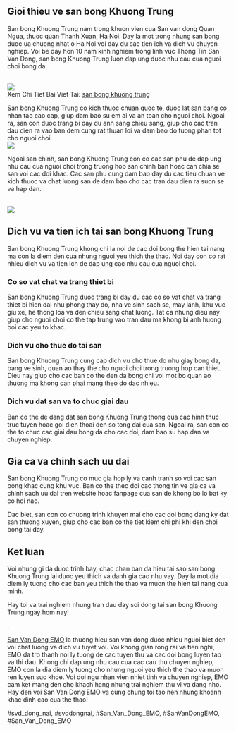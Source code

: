 <div class="img-container">

</div><h2>Gioi thieu ve san bong Khuong Trung</h2><p>San bong Khuong Trung nam trong khuon vien cua San van dong Quan Ngua, thuoc quan Thanh Xuan, Ha Noi. Day la mot trong nhung san bong duoc ua chuong nhat o Ha Noi voi day du cac tien ich va dich vu chuyen nghiep. Voi be day hon 10 nam kinh nghiem trong linh vuc Thong Tin San Van Dong, san bong Khuong Trung luon dap ung duoc nhu cau cua nguoi choi bong da.</p><br><img src="https://sanbongdepemo.com/wp-content/uploads/2024/12/san-van-dong-thien-truong.png"></br>
Xem Chi Tiet Bai Viet Tai: <a href="https://sanbongdepemo.com/san-bong-khuong-trung/">san bong khuong trung</a><p>San bong Khuong Trung co kich thuoc chuan quoc te, duoc lat san bang co nhan tao cao cap, giup dam bao su em ai va an toan cho nguoi choi. Ngoai ra, san con duoc trang bi day du anh sang chieu sang, giup cho cac tran dau dien ra vao ban dem cung rat thuan loi va dam bao do tuong phan tot cho nguoi choi.<br><img src="https://sanbongdepemo.com/wp-content/uploads/2024/12/cropped-Du-an-moi.png"></br><p>Ngoai san chinh, san bong Khuong Trung con co cac san phu de dap ung nhu cau cua nguoi choi trong truong hop san chinh ban hoac can chia se san voi cac doi khac. Cac san phu cung dam bao day du cac tieu chuan ve kich thuoc va chat luong san de dam bao cho cac tran dau dien ra suon se va hap dan.</p><br><img src="https://sanbongdepemo.com/wp-content/uploads/2024/12/san-bong-khuong-trung-1024x768.png"></br><h2>Dich vu va tien ich tai san bong Khuong Trung</h2><p>San bong Khuong Trung khong chi la noi de cac doi bong the hien tai nang ma con la diem den cua nhung nguoi yeu thich the thao. Noi day con co rat nhieu dich vu va tien ich de dap ung cac nhu cau cua nguoi choi.<h3>Co so vat chat va trang thiet bi</h3><p>San bong Khuong Trung duoc trang bi day du cac co so vat chat va trang thiet bi hien dai nhu phong thay do, nha ve sinh sach se, may lanh, khu vuc giu xe, he thong loa va den chieu sang chat luong. Tat ca nhung dieu nay giup cho nguoi choi co the tap trung vao tran dau ma khong bi anh huong boi cac yeu to khac.</p><h3>Dich vu cho thue do tai san</h3><p>San bong Khuong Trung cung cap dich vu cho thue do nhu giay bong da, bang ve sinh, quan ao thay the cho nguoi choi trong truong hop can thiet. Dieu nay giup cho cac ban co the den da bong chi voi mot bo quan ao thuong ma khong can phai mang theo do dac nhieu.<h3>Dich vu dat san va to chuc giai dau</h3><p>Ban co the de dang dat san bong Khuong Trung thong qua cac hinh thuc truc tuyen hoac goi dien thoai den so tong dai cua san. Ngoai ra, san con co the to chuc cac giai dau bong da cho cac doi, dam bao su hap dan va chuyen nghiep.</p><h2>Gia ca va chinh sach uu dai</h2><p>San bong Khuong Trung co muc gia hop ly va canh tranh so voi cac san bong khac cung khu vuc. Ban co the theo doi cac thong tin ve gia ca va chinh sach uu dai tren website hoac fanpage cua san de khong bo lo bat ky co hoi nao.</p><p>Dac biet, san con co chuong trinh khuyen mai cho cac doi bong dang ky dat san thuong xuyen, giup cho cac ban co the tiet kiem chi phi khi den choi bong tai day.</p><h2>Ket luan</h2><p>Voi nhung gi da duoc trinh bay, chac chan ban da hieu tai sao san bong Khuong Trung lai duoc yeu thich va danh gia cao nhu vay. Day la mot dia diem ly tuong cho cac ban yeu thich the thao va muon the hien tai nang cua minh.</p><p>Hay toi va trai nghiem nhung tran dau day soi dong tai san bong Khuong Trung ngay hom nay!</p><p>. 

<a href="https://sanbongdepemo.com/">San Van Dong EMO</a> la thuong hieu san van dong duoc nhieu nguoi biet den voi chat luong va dich vu tuyet voi. Voi khong gian rong rai va tien nghi, EMO da tro thanh noi ly tuong de cac tuyen thu va cac doi bong luyen tap va thi dau. Khong chi dap ung nhu cau cua cac cau thu chuyen nghiep, EMO con la dia diem ly tuong cho nhung nguoi yeu thich the thao va muon ren luyen suc khoe. Voi doi ngu nhan vien nhiet tinh va chuyen nghiep, EMO cam ket mang den cho khach hang nhung trai nghiem thu vi va dang nho. Hay den voi San Van Dong EMO va cung chung toi tao nen nhung khoanh khac dinh cao cua the thao!</p>
#svd_dong_nai, #svddongnai, #San_Van_Dong_EMO, #SanVanDongEMO, #San_Van_Dong_EMO
